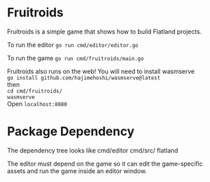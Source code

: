 # Fruitroids

Fruitroids is a simple game that shows how to build Flatland projects.

To run the editor `go run cmd/editor/editor.go`

To run the game `go run cmd/fruitroids/main.go`

Fruitroids also runs on the web!  You will need to install wasmserve  
`go install github.com/hajimehoshi/wasmserve@latest`   
then   
`cd cmd/fruitroids/`  
`wasmserve`  
Open `localhost:8080`

# Package Dependency
The dependency tree looks like
cmd/editor
cmd/src/
flatland

The editor must depend on the game so it can edit the game-specific assets and run the game inside an editor window.